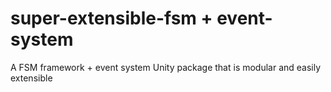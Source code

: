 # super-extensible-fsm + event-system
A FSM framework + event system Unity package that is modular and easily extensible

